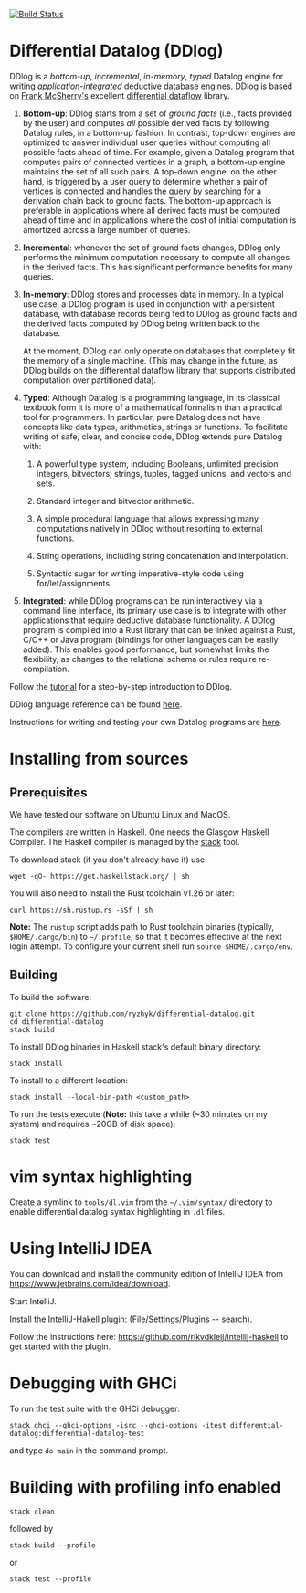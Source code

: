 [![Build Status](https://travis-ci.com/ryzhyk/differential-datalog.svg?branch=master)](https://travis-ci.com/ryzhyk/differential-datalog)

# Differential Datalog (DDlog)

DDlog is a *bottom-up*, *incremental*, *in-memory*, *typed* Datalog engine for writing
*application-integrated* deductive database engines.  DDlog is based on [Frank McSherry's](https://github.com/frankmcsherry/)
excellent [differential dataflow](https://github.com/frankmcsherry/differential-dataflow) library.

1. **Bottom-up**: DDlog starts from a set of *ground facts* (i.e., facts provided by the user) and
computes *all* possible derived facts by following Datalog rules, in a bottom-up fashion.  In
contrast, top-down engines are optimized to answer individual user queries without computing all
possible facts ahead of time.  For example, given a Datalog program that computes pairs of connected
vertices in a graph, a bottom-up engine maintains the set of all such pairs.  A top-down engine, on
the other hand, is triggered by a user query to determine whether a pair of vertices is connected
and handles the query by searching for a derivation chain back to ground facts.  The bottom-up
approach is preferable in applications where all derived facts must be computed ahead of time and in
applications where the cost of initial computation is amortized across a large number of queries.

2. **Incremental**: whenever the set of ground facts changes, DDlog only performs the minimum computation
necessary to compute all changes in the derived facts.  This has significant performance benefits for many queries.

3. **In-memory**: DDlog stores and processes data in memory.  In a typical use case, a DDlog program
is used in conjunction with a persistent database, with database records being fed to DDlog as
ground facts and the derived facts computed by DDlog being written back to the database.

    At the moment, DDlog can only operate on databases that completely fit the memory of a single
    machine. (This may change in the future, as DDlog builds on the differential dataflow library that
    supports distributed computation over partitioned data).

4. **Typed**: Although Datalog is a programming language, in its classical textbook form it
is more of a mathematical formalism than a practical tool for programmers.  In particular, pure
Datalog does not have concepts like data types, arithmetics, strings or functions.  To facilitate
writing of safe, clear, and concise code, DDlog extends pure Datalog with:

    1. A powerful type system, including Booleans, unlimited precision integers, bitvectors, strings,
    tuples, tagged unions, and vectors and sets.

    2. Standard integer and bitvector arithmetic.

    3. A simple procedural language that allows expressing many computations natively in DDlog without
resorting to external functions.

    4. String operations, including string concatenation and interpolation.

    5. Syntactic sugar for writing imperative-style code using for/let/assignments.

5. **Integrated**: while DDlog programs can be run interactively via a command line interface, its
primary use case is to integrate with other applications that require deductive database
functionality.  A DDlog program is compiled into a Rust library that can be linked against a Rust,
C/C++ or Java program (bindings for other languages can be easily added).  This enables good performance,
but somewhat limits the flexibility, as
changes to the relational schema or rules require re-compilation.

Follow the [tutorial](doc/tutorial/tutorial.md) for a step-by-step introduction to DDlog.

DDlog language reference can be found [here](doc/language_reference/language_reference.md).

Instructions for writing and testing your own Datalog programs are [here](doc/testing/testing.md).

# Installing from sources

## Prerequisites
We have tested our software on Ubuntu Linux and MacOS.

The compilers are written in Haskell.  One needs the Glasgow Haskell
Compiler.  The Haskell compiler is managed by the
[stack](https://github.com/commercialhaskell/stack) tool.

To download stack (if you don't already have it) use:

```
wget -qO- https://get.haskellstack.org/ | sh
```

You will also need to install the Rust toolchain v1.26 or later:

```
curl https://sh.rustup.rs -sSf | sh
```

**Note:** The `rustup` script adds path to Rust toolchain binaries (typically, `$HOME/.cargo/bin`)
to `~/.profile`, so that it becomes effective at the next login attempt.  To configure your current
shell run `source $HOME/.cargo/env`.

## Building

To build the software:

```
git clone https://github.com/ryzhyk/differential-datalog.git
cd differential-datalog
stack build
```

To install DDlog binaries in Haskell stack's default binary directory:

```
stack install
```

To install to a different location:

```
stack install --local-bin-path <custom_path>
```

To run the tests execute (**Note:** this take a while (~30 minutes on my system) and requires ~20GB
of disk space):

```
stack test
```

# vim syntax highlighting

Create a symlink to `tools/dl.vim` from the `~/.vim/syntax/` directory to enable differential
datalog syntax highlighting in `.dl` files.

# Using IntelliJ IDEA

You can download and install the community edition of IntelliJ IDEA
from https://www.jetbrains.com/idea/download.

Start IntelliJ.

Install the IntelliJ-Hakell plugin: (File/Settings/Plugins -- search).

Follow the instructions here: https://github.com/rikvdkleij/intellij-haskell to
get started with the plugin.

# Debugging with GHCi

To run the test suite with the GHCi debugger:

```
stack ghci --ghci-options -isrc --ghci-options -itest differential-datalog:differential-datalog-test
```

and type `do main` in the command prompt.

# Building with profiling info enabled

```
stack clean
```

followed by

```
stack build --profile
```

or

```
stack test --profile
```
